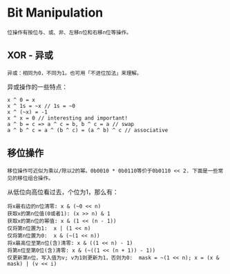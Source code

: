 # Bit Manipulation

    位操作有按位与、或、非、左移n位和右移n位等操作。

## XOR - 异或

    异或：相同为0，不同为1。也可用「不进位加法」来理解。
    
异或操作的一些特点：

    x ^ 0 = x
    x ^ 1s = ~x // 1s = ~0
    x ^ (~x) = -1
    x ^ x = 0 // interesting and important!
    a ^ b = c => a ^ c = b, b ^ c = a // swap
    a ^ b ^ c = a ^ (b ^ c) = (a ^ b) ^ c // associative
    
## 移位操作

    移位操作可近似为乘以/除以2的幂。0b0010 * 0b0110等价于0b0110 << 2. 下面是一些常见的移位组合操作。

从低位向高位看过去，个位为1，那么有：

    将x最右边的n位清零: x & (~0 << n)
    获取x的第n位值(0或者1): (x >> n) & 1
    获取x的第n位的幂值: x & (1 << (n - 1))
    仅将第n位置为1:  x | (1 << n)
    仅将第n位置为0:  x & (~(1 << n))
    将x最高位至第n位(含)清零: x & ((1 << n) - 1)
    将第n位至第0位(含)清零: x & (~((1 << (n + 1)) - 1))
    仅更新第n位，写入值为v; v为1则更新为1，否则为0:  mask = ~(1 << n); x = (x & mask) | (v << i)